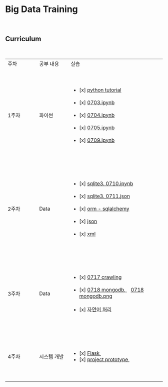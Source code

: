 
# Big Data Training

<br>

## Curriculum
<table>
<tr>
   <td width=20%>주차</td>
   <td width=20%>공부 내용</td>
   <td width=60%>실습</td>
   </tr>
   <tr>
   <td>1주자</td>
   <td>파이썬</td>
   <td>
   <ul>
   <li>[x]
     <a href="https://github.com/gmldusdkwk/Big-Data/tree/master/Python_Tutorial">python tutorial</a>
   </li>
   <li>[x]
     <a href="https://github.com/gmldusdkwk/Big-Data/blob/master/0703.ipynb">0703.ipynb</a>
   </li>
   <li>[x]
     <a href="https://github.com/gmldusdkwk/Big-Data/blob/master/0704.ipynb">0704.ipynb</a>
   </li>
   <li>[x]
     <a href = "https://github.com/gmldusdkwk/Big-Data/blob/master/0705.ipynb">0705.ipynb</a>
   </li>
   <li>[x]
     <a href = "https://github.com/gmldusdkwk/Big-Data/blob/master/0709.ipynb">0709.ipynb</a>
   </li>
   </ul>
   </td>
   </tr>
   
   <tr>
   <td>2주차</td>
   <td>Data</td>
   <td>
   <ul>
   <li>[x]
     <a href='https://github.com/gmldusdkwk/Big-Data/blob/master/0710_sqlite3.ipynb'>sqlite3. 0710.ipynb</a>
   </li>
   <li>[x]
     <a href='https://github.com/gmldusdkwk/Big-Data/blob/master/0711.json'>sqlite3. 0711.json</a>
   </li>
   <li>[x]
     <a href='https://github.com/gmldusdkwk/Big-Data/tree/master/ORM-sqlalchemy'>orm - sqlalchemy</a>
   </li>
   <li>[x]
     <a href='https://github.com/gmldusdkwk/Big-Data/blob/master/0713_JSON.ipynb'>json</a>
   </li>
   <li>[x]
     <a href='https://github.com/gmldusdkwk/Big-Data/blob/master/0713_XML.ipynb'>xml</a>
   </li>
   </ul>
   </td>
   </tr>
   
   <tr>
   <td>3주차</td>
   <td>Data</td>
   <td>
   <ul>
   <li>[x]
     <a href='https://github.com/gmldusdkwk/Big-Data/blob/master/0717.ipynb'>0717 crawling</a>
   </li>
   <li>[x]
     <a href='https://github.com/gmldusdkwk/Big-Data/blob/master/0718.ipynb'>0718 mongodb, </a>
   <a href='https://github.com/gmldusdkwk/Big-Data/blob/master/0718_mongodb.png'>0718 mongodb.png</a>
   </li>
   <li>[x]
     <a href=''>자연어 처리</a>
   </li>
   </ul>
   </td>
   </tr>
   
   <tr>
   <td>4주차</td>
   <td>시스템 개발</td>
   <td>
   <ul>
   <li>[x]
     <a href='https://github.com/gmldusdkwk/Big-Data/tree/master/0723'>Flask </a>
   </li>
   <li>[x]
     <a href='https://github.com/gmldusdkwk/Big-Data/tree/master/prototype'>project prototype </a>
   </li>
   </ul>
   </td>
   </tr>
   
   </table>
   
   
   <br>
